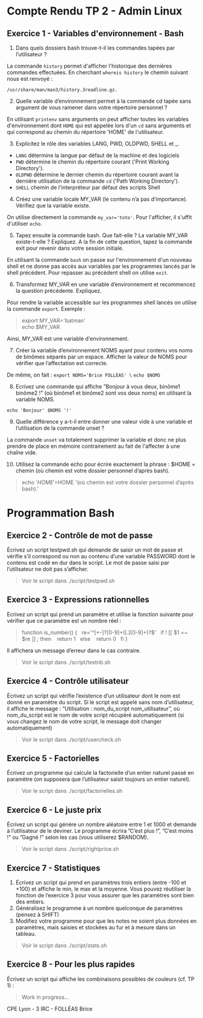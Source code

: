 # Compte Rendu TP 2 - Admin Linux

## Exercice 1 - Variables d'environnement - Bash

1. Dans quels dossiers bash trouve-t-il les commandes tapées par l’utilisateur ?

La commande `history` permet d'afficher l'historique des dernières commandes effectuées. En cherchant `whereis history` le chemin suivant nous est renvoyé :

`/usr/share/man/man3/history.3readline.gz.`

2. Quelle variable d’environnement permet à la commande cd tapée sans argument de vous ramener dans votre répertoire personnel ?

En utilisant `printenv` sans arguments on peut afficher toutes les variables d'environnement dont `HOME` qui est appelée lors d'un `cd` sans arguments et qui correspond au chemin du répertoire 'HOME' de l'utilisateur.

3. Explicitez le rôle des variables LANG, PWD, OLDPWD, SHELL et _.  

- `LANG` détermine la langue par défaut de la machine et des logiciels
- `PWD` détermine le chemin du répertoire courant ('Print Working Directory').
- `OLDPWD` détermine le dernier chemin du répertoire courant avant la dernière utilisation de la commande `cd` ('Path Working Directory').
- `SHELL` chemin de l'interpréteur par défaut des scripts Shell

4. Créez une variable locale MY_VAR (le contenu n’a pas d’importance). Vérifiez que la variable existe.

On utilise directement la commande `my_var='toto'`. Pour l'afficher, il s'uffit d'utiliser `echo`.

5. Tapez ensuite la commande bash. Que fait-elle ? La variable MY_VAR existe-t-elle ? Expliquez. A la fin
de cette question, tapez la commande exit pour revenir dans votre session initiale.

En utilisant la commande `bash` on passe sur l'environnement d'un nouveau shell et ne donne pas accès aux variables par les programmes lancés par le shell précédent. Pour repasser au précédent shell on utilise `exit`.

6. Transformez MY_VAR en une variable d’environnement et recommencez la question précédente. Expliquez.

Pour rendre la variable accessible sur les programmes shell lancés on utilise la commande `export`. Exemple :
 > export MY_VAR='batman'\
echo $MY_VAR

Ainsi, MY_VAR est une variable d'environnement.

7. Créer la variable d’environnement NOMS ayant pour contenu vos noms de binômes séparés par un espace.
Afficher la valeur de NOMS pour vérifier que l’affectation est correcte.

De même, on fait :
`export NOMS='Brice FOLLEAS' \`
`echo $NOMS`

8. Ecrivez une commande qui affiche ”Bonjour à vous deux, binôme1 binôme2 !” (où binôme1 et binôme2 sont vos deux noms) en utilisant la variable NOMS.

`echo 'Bonjour' $NOMS '!'`

9. Quelle différence y a-t-il entre donner une valeur vide à une variable et l’utilisation de la commande unset ?

La commande `unset` va totalement supprimer la variable et donc ne plus prendre de place en mémoire contrairement au fait de l'affecter à une chaîne vide.

10. Utilisez la commande echo pour écrire exactement la phrase : $HOME = chemin (où chemin est votre dossier personnel d’après bash).

> echo '$HOME '=$HOME '(où chemin est votre dossier personnel d’après bash).'

# Programmation Bash

## Exercice 2 - Contrôle de mot de passe
Écrivez un script testpwd.sh qui demande de saisir un mot de passe et vérifie s’il correspond ou non au contenu d’une variable PASSWORD dont le contenu est codé en dur dans le script. Le mot de passe saisi par l’utilisateur ne doit pas s’afficher.

>Voir le script dans ./script/testpwd.sh

## Exercice 3 - Expressions rationnelles

Ecrivez un script qui prend un paramètre et utilise la fonction suivante pour vérifier que ce paramètre est un nombre réel :

> function is_number()
{
&nbsp; re='^[+-]?[0-9]+([.][0-9]+)?$'
&nbsp; if ! [[ $1 =~ $re ]] ; then
&nbsp;&nbsp; return 1
&nbsp; else
&nbsp;&nbsp; return 0
&nbsp; fi
}

Il affichera un message d’erreur dans le cas contraire.

>Voir le script dans ./script/testnb.sh

## Exercice 4 - Contrôle utilisateur

Écrivez un script qui vérifie l’existence d’un utilisateur dont le nom est donné en paramètre du script. Si le script est appelé sans nom d’utilisateur, il affiche le message : ”Utilisation : nom_du_script nom_utilisateur”, où nom_du_script est le nom de votre script récupéré automatiquement (si vous changez le nom de votre script, le message doit changer automatiquement)

>Voir le script dans ./script/usercheck.sh

## Exercice 5 - Factorielles

Écrivez un programme qui calcule la factorielle d’un entier naturel passé en paramètre (on supposera que l’utilisateur saisit toujours un entier naturel).

>Voir le script dans ./script/factorielles.sh

## Exercice 6 - Le juste prix

Écrivez un script qui génère un nombre aléatoire entre 1 et 1000 et demande à l’utilisateur de le deviner. Le programme écrira ”C’est plus !”, ”C’est moins !” ou ”Gagné !” selon les cas (vous utiliserez $RANDOM).

>Voir le script dans ./script/rightprice.sh

## Exercice 7 - Statistiques

1. Écrivez un script qui prend en paramètres trois entiers (entre -100 et +100) et affiche le min, le max et la moyenne. Vous pouvez réutiliser la fonction de l’exercice 3 pour vous assurer que les paramètres sont bien des entiers.
2. Généralisez le programme à un nombre quelconque de paramètres (pensez à SHIFT)
3. Modifiez votre programme pour que les notes ne soient plus données en paramètres, mais saisies et stockées au fur et à mesure dans un tableau.

>Voir le script dans ./script/stats.sh

## Exercice 8 - Pour les plus rapides

Écrivez un script qui affiche les combinaisons possibles de couleurs (cf. TP 1) :

>Work in progress...


CPE Lyon - 3 IRC - FOLLÉAS Brice
